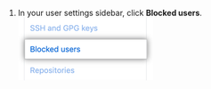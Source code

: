 1. In your user settings sidebar, click **Blocked users**. ![Blocked users tab](/assets/images/help/settings/settings-sidebar-blocked-users.png)
